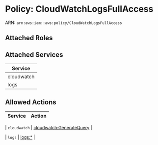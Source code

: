 # Policy: CloudWatchLogsFullAccess

ARN: `arn:aws:iam::aws:policy/CloudWatchLogsFullAccess`

## Attached Roles

## Attached Services

| Service |
|---------|
| cloudwatch |
| logs |

## Allowed Actions

| Service | Action |
|:-------:|--------|

| `cloudwatch` | [cloudwatch:GenerateQuery](../actions.md#cloudwatch:generatequery) |

| `logs` | [logs:*](../actions.md#logs:all) |
